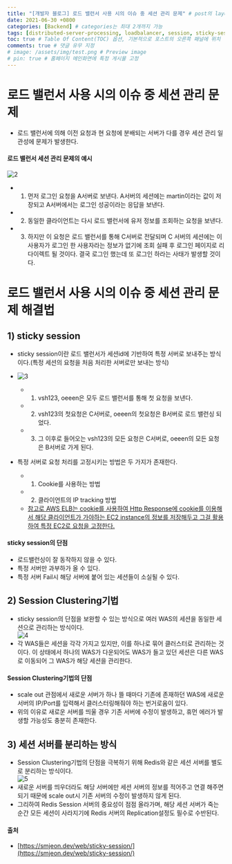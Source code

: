 ```yaml
---
title: "[개발자 블로그] 로드 밸런서 사용 시의 이슈 중 세션 관리 문제" # post의 layout이 기본적으로 post로 설정되어있어서 Front Matter에 따로 layout변수를 만들어 주지 않아도 됨
date: 2021-06-30 +0800
categories: [Backend] # categories는 최대 2개까지 가능
tags: [distributed-server-processing, loadbalancer, session, sticky-session, session clustering, redis, session-server] # TAG는 반드시 소문자로 이루어져야함, 0~무한개까지 지정 가능
toc: true # Table Of Content(TOC) 옵션, 기본적으로 포스트의 오른쪽 패널에 위치
comments: true # 댓글 유무 지정
# image: /assets/img/test.png # Preview image
# pin: true # 홈페이지 메인화면에 특정 게시물 고정
---
```


# 로드 밸런서 사용 시의 이슈 중 세션 관리 문제
- 로드 밸런서에 의해 이전 요청과 현 요청에 분배되는 서버가 다를 경우 세션 관리 일관성에 문제가 발생한다.<br>

#### 로드 밸런서 세션 관리 문제의 예시
![2](https://user-images.githubusercontent.com/44339530/114535272-d6e9d280-9c8a-11eb-8cf8-05e5b9c66332.gif)<br>
- 1) 먼저 로그인 요청을 A서버로 보낸다. A서버의 세션에는 martin이라는 값이 저장되고 A서버에서는 로그인 성공이라는 응답을 보낸다.
- 2) 동일한 클라이언트는 다시 로드 밸런서에 유저 정보를 조회하는 요청을 보낸다.
- 3) 하지만 이 요청은 로드 밸런서를 통해 C서버로 전달되며 C 서버의 세션에는 이 사용자가 로그인 한 사용자라는 정보가 없기에 조회 실패 후 로그인 페이지로 리다이렉트 될 것이다. 결국 로그인 했는데 또 로그인 하라는 사태가 발생할 것이다.

# 로드 밸런서 사용 시의 이슈 중 세션 관리 문제 해결법
## 1) sticky session
- sticky session이란 로드 밸런서가 세션id에 기반하여 특정 서버로 보내주는 방식이다.(특정 세션의 요청을 처음 처리한 서버로만 보내는 방식)<br>
- ![3](https://user-images.githubusercontent.com/44339530/114535913-82932280-9c8b-11eb-892f-24167fefbd8f.gif)<br>
    - 1) vsh123, oeeen은 모두 로드 밸런서를 통해 첫 요청을 보낸다.
    - 2) vsh123의 첫요청은 C서버로, oeeen의 첫요청은 B서버로 로드 밸런싱 되었다.
    - 3) 그 이후로 들어오는 vsh123의 모든 요청은 C서버로, oeeen의 모든 요청은 B서버로 가게 된다.

- 특정 서버로 요청 처리를 고정시키는 방법은 두 가지가 존재한다.
    - 1) Cookie를 사용하는 방법
    - 2) 클라이언트의 IP tracking 방법
    - [참고로 AWS ELB는 cookie를 사용하여 Http Response에 cookie를 이용해서 해당 클라이언트가 가야하는 EC2 instance의 정보를 저장해두고 그걸 활용하여 특정 EC2로 요청을 고정한다.](https://aws.amazon.com/ko/blogs/aws/new-elastic-load-balancing-feature-sticky-sessions/)

#### sticky session의 단점
- 로드밸런싱이 잘 동작하지 않을 수 있다.
- 특정 서버만 과부하가 올 수 있다.
- 특정 서버 Fail시 해당 서버에 붙어 있는 세션들이 소실될 수 있다.

## 2) Session Clustering기법
- sticky session의 단점을 보완할 수 있는 방식으로 여러 WAS의 세션을 동일한 세션으로 관리하는 방식이다.<br>
![4](https://user-images.githubusercontent.com/44339530/114536656-414f4280-9c8c-11eb-8ecf-d9fbaf570765.gif)<br>
- 각 WAS들은 세션을 각각 가지고 있지만, 이를 하나로 묶어 클러스터로 관리하는 것이다. 이 상태에서 하나의 WAS가 다운되어도 WAS가 들고 있던 세션은 다른 WAS로 이동되어 그 WAS가 해당 세션을 관리한다.

#### Session Clustering기법의 단점
- scale out 관점에서 새로운 서버가 하나 뜰 때마다 기존에 존재하던 WAS에 새로운 서버의 IP/Port를 입력해서 클러스터링해줘야 하는 번거로움이 있다.
- 위의 이유로 새로운 서버를 띄울 경우 기존 서버에 수정이 발생하고, 휴먼 에러가 발생할 가능성도 충분히 존재한다.

## 3) 세션 서버를 분리하는 방식
- Session Clustering기법의 단점을 극복하기 위해 Redis와 같은 세션 서버를 별도로 분리하는 방식이다.<br>
![5](https://user-images.githubusercontent.com/44339530/114536954-99864480-9c8c-11eb-9800-d9422ad625d9.png)<br>
- 새로운 서버를 띄우더라도 해당 서버에만 세션 서버의 정보를 적어주고 연결 해주면 되기 때문에 scale out시 기존 서버의 수정이 발생하지 않게 된다. 
- 그리하여 Redis Session 서버의 중요성이 점점 올라가며, 해당 세션 서버가 죽는 순간 모든 세션이 사라지기에 Redis 서버의 Replication설정도 필수로 수반된다.

#### 출처
- [https://smjeon.dev/web/sticky-session/](https://smjeon.dev/web/sticky-session/)